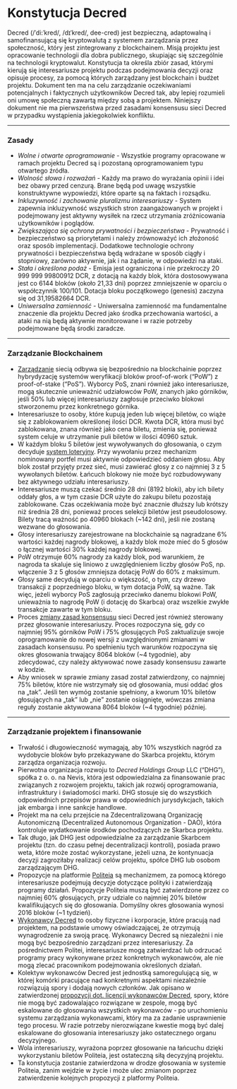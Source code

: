 # Konstytucja Decred

Decred (/ˈdi:ˈkred/, /dɪˈkred/, dee-cred) jest bezpieczną, adaptowalną i samofinansującą się kryptowalutą z systemem zarządzania przez społeczność, który jest zintegrowany z blockchainem. Misją projektu jest opracowanie technologii dla dobra publicznego, skupiając się szczególnie na technologii kryptowalut. Konstytucja ta określa zbiór zasad, którymi kierują się interesariusze projektu podczas podejmowania decyzji oraz opisuje procesy, za pomocą których zarządzany jest blockchain i budżet projektu. Dokument ten ma na celu zarządzanie oczekiwaniami potencjalnych i faktycznych użytkowników Decred tak, aby lepiej rozumieli oni umowę społeczną zawartą między sobą a projektem. Niniejszy dokument nie ma pierwszeństwa przed zasadami konsensusu sieci Decred w przypadku wystąpienia jakiegokolwiek konfliktu.

---

### Zasady

- _Wolne i otwarte oprogramowanie_ - Wszystkie programy opracowane w ramach projektu Decred są i pozostaną oprogramowaniem typu otwartego źródła.
- _Wolność słowa i rozważań_ - Każdy ma prawo do wyrażania opinii i idei bez obawy przed cenzurą. Brane będą pod uwagę wszystkie konstruktywne wypowiedzi, które oparte są na faktach i rozsądku.
- _Inkluzywność i zachowanie pluralizmu interesariuszy_ - System zapewnia inkluzywność wszystkich stron zaangażowanych w projekt i podejmowany jest aktywny wysiłek na rzecz utrzymania zróżnicowania użytkowników i poglądów.
- _Zwiększająca się ochrona prywatności i bezpieczeństwa_ - Prywatność i bezpieczeństwo są priorytetami i należy zrównoważyć ich złożoność oraz sposób implementacji. Dodatkowe technologie ochrony prywatności i bezpieczeństwa będą wdrażane w sposób ciągły i stopniowy, zarówno aktywnie, jak i na żądanie, w odpowiedzi na ataki.
- _Stała i określona podaż_ - Emisja jest ograniczona i nie przekroczy 20 999 999 99800912 DCR, z dotacją na każdy blok, która dostosowywana jest co 6144 bloków (około 21,33 dni) poprzez zmniejszenie w oparciu o współczynnik 100/101. Dotacja bloku początkowego (genesis) zaczyna się od 31,19582664 DCR.
- _Uniwersalna zamienność_ - Uniwersalna zamienność ma fundamentalne znaczenie dla projektu Decred jako środka przechowania wartości, a ataki na nią będą aktywnie monitorowane i w razie potrzeby podejmowane będą środki zaradcze.

---

### Zarządzanie Blockchainem

- [Zarządzanie](https://docs.decred.org/governance/overview/) siecią odbywa się bezpośrednio na blockchainie poprzez hybrydyzację systemów weryfikacji bloków proof-of-work (&ldquo;PoW&rdquo;) z proof-of-stake (&ldquo;PoS&rdquo;). Wyborcy PoS, znani również jako interesariusze, mogą skutecznie unieważnić udziałowców PoW, znanych jako górników, jeśli 50% lub więcej interesariuszy zagłosuje przeciwko blokowi stworzonemu przez konkretnego górnika.
- Interesariusze to osoby, które kupują jeden lub więcej biletów, co wiąże się z zablokowaniem określonej ilości DCR. Kwota DCR, która musi być zablokowana, znana również jako cena biletu, zmienia się, ponieważ system celuje w utrzymanie puli biletów w ilości 40960 sztuk.
- W każdym bloku 5 biletów jest wywoływanych do głosowania, o czym decyduje [system loteryjny](https://docs.decred.org/proof-of-stake/overview/). Przy wywołaniu przez mechanizm nominowany portfel musi aktywnie odpowiedzieć oddaniem głosu. Aby blok został przyjęty przez sieć, musi zawierać głosy z co najmniej 3 z 5 wywołanych biletów. Łańcuch blokowy nie może być rozbudowywany bez aktywnego udziału interesariuszy.
- Interesariusze muszą czekać średnio 28 dni (8192 bloki), aby ich bilety oddały głos, a w tym czasie DCR użyte do zakupu biletu pozostają zablokowane. Czas oczekiwania może być znacznie dłuższy lub krótszy niż średnia 28 dni, ponieważ proces selekcji biletów jest pseudolosowy. Bilety tracą ważność po 40960 blokach (~142 dni), jeśli nie zostaną wezwane do głosowania.
- Głosy interesariuszy zarejestrowane na blockchainie są nagradzane 6% wartości każdej nagrody blokowej, a każdy blok może mieć do 5 głosów o łącznej wartości 30% każdej nagrody blokowej.
- PoW otrzymuje 60% nagrody za każdy blok, pod warunkiem, że nagroda ta skaluje się liniowo z uwzględnieniem liczby głosów PoS, np. włączenie 3 z 5 głosów zmniejsza dotację PoW do 60% z maksimum.
- Głosy same decydują w oparciu o większość, o tym, czy drzewo transakcji z poprzedniego bloku, w tym dotacja PoW, są ważne. Tak więc, jeżeli wyborcy PoS zagłosują przeciwko danemu blokowi PoW, unieważnia to nagrodę PoW (i dotację do Skarbca) oraz wszelkie zwykłe transakcje zawarte w tym bloku.
- Proces [zmiany zasad konsensusu](https://docs.decred.org/governance/consensus-rule-voting/overview/) sieci Decred jest również sterowany przez głosowanie interesariuszy. Proces rozpoczyna się, gdy co najmniej 95% górników PoW i 75% głosujących PoS zaktualizuje swoje oprogramowanie do nowej wersji z uwzględnionymi zmianami w zasadach konsensusu. Po spełnieniu tych warunków rozpoczyna się okres głosowania trwający 8064 bloków (~4 tygodnie), aby zdecydować, czy należy aktywować nowe zasady konsensusu zawarte w kodzie.
- Aby wniosek w sprawie zmiany zasad został zatwierdzony, co najmniej 75% biletów, które nie wstrzymały się od głosowania, musi oddać głos na „tak”. Jeśli ten wymóg zostanie spełniony, a kworum 10% biletów głosujących na „tak” lub „nie” zostanie osiągnięte, wówczas zmiana reguły zostanie aktywowana 8064 bloków (~4 tygodnie) później.

---

### Zarządzanie projektem i finansowanie

- Trwałość i długowieczność wymagają, aby 10% wszystkich nagród za wydobycie bloków było przekazywane do Skarbca projektu, którym zarządza organizacja rozwoju.
- Pierwotna organizacja rozwoju to _Decred Holdings Group_ LLC (&ldquo;DHG&rdquo;), spółka z o. o. na Nevis, która jest odpowiedzialna za finansowanie prac związanych z rozwojem projektu, takich jak rozwój oprogramowania, infrastruktury i świadomości marki. DHG stosuje się do wszystkich odpowiednich przepisów prawa w odpowiednich jurysdykcjach, takich jak embarga i inne sankcje handlowe.
- Projekt ma na celu przejście na Zdecentralizowaną Organizację Autonomiczną (Decentralized Autonomous Organization - DAO), która kontroluje wydatkowanie środków pochodzących ze Skarbca projektu.
- Tak długo, jak DHG jest odpowiedzialne za zarządzanie Skarbcem projektu (tzn. do czasu pełnej decentralizacji kontroli), posiada prawo weta, które może zostać wykorzystane, jeżeli uzna, że kontynuacja decyzji zagroziłaby realizacji celów projektu, spółce DHG lub osobom zarządzającym DHG.
- Propozycje na platformie [Politeia](https://docs.decred.org/governance/politeia/overview/) są mechanizmem, za pomocą którego interesariusze podejmują decyzje dotyczące polityki i zatwierdzają programy działań. Propozycje Politeia muszą być zatwierdzone przez co najmniej 60% głosujących, przy udziale co najmniej 20% biletów kwalifikujących się do głosowania. Domyślny okres głosowania wynosi 2016 bloków (~1 tydzień).
- [Wykonawcy Decred](https://docs.decred.org/contributing/overview/) to osoby fizyczne i korporacje, które pracują nad projektem, na podstawie umowy oświadczającej, że otrzymują wynagrodzenie za swoją pracę. Wykonawcy Decred są niezależni i nie mogą być bezpośrednio zarządzani przez interesariuszy. Za pośrednictwem Politei, interesariusze mogą zatwierdzać lub odrzucać programy pracy wykonywane przez konkretnych wykonawców, ale nie mogą zlecać pracownikom podejmowania określonych działań.
- Kolektyw wykonawców Decred jest jednostką samoregulującą się, w której komórki pracujące nad konkretnymi aspektami niezależnie rozwiązują spory i dodają nowych członków. Jak opisano w zatwierdzonej [propozycji dot. licencji wykonawców Decred](https://proposals-archive.decred.org/proposals/fa38a3593d9a3f6cb2478a24c25114f5097c572f6dadf24c78bb521ed10992a4), spory, które nie mogą być zadowalająco rozwiązane w zespole, mogą być eskalowane do głosowania wszystkich wykonawców - po uruchomieniu systemu zarządzania wykonawcami, który ma za zadanie usprawnienie tego procesu. W razie potrzeby nierozwiązane kwestie mogą być dalej eskalowane do głosowania interesariuszy jako ostatecznego organu decyzyjnego.
- Wola interesariuszy, wyrażona poprzez głosowanie na łańcuchu dzięki wykorzystaniu biletów Politeia, jest ostateczną siłą decyzyjną projektu.
- Ta konstytucja zostanie zatwierdzona w drodze głosowania w systemie Politeia, zanim wejdzie w życie i może ulec zmianom poprzez zatwierdzenie kolejnych propozycji z platformy Politeia.
